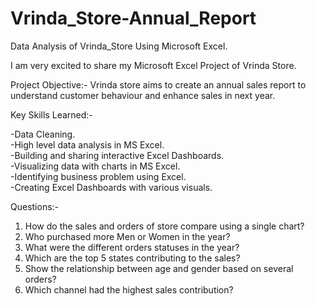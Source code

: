 # Vrinda_Store-Annual_Report
Data Analysis of Vrinda_Store Using Microsoft Excel.

I am very excited to share my Microsoft Excel Project of Vrinda Store.

Project Objective:-
Vrinda store aims to create an annual sales report to understand customer behaviour and enhance sales in next year.

     
Key Skills Learned:-    
    
  -Data Cleaning.   
  -High level data analysis in MS Excel.   
  -Building and sharing interactive Excel Dashboards.    
  -Visualizing data with charts in MS Excel.    
  -Identifying business problem using Excel.    
  -Creating Excel Dashboards with various visuals.
          
         
Questions:-      
1. How do the sales and orders of store compare using a single chart?
2. Who purchased more Men or Women in the year?
3. What were the different orders statuses in the year?
4. Which are the top 5 states contributing to the sales?
5. Show the relationship between age and gender based on several orders?
6. Which channel had the highest sales contribution?




